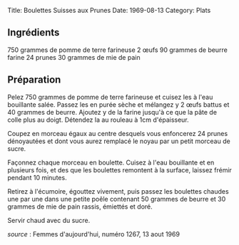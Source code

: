 Title: Boulettes Suisses aux Prunes
Date: 1969-08-13
Category: Plats

## Ingrédients

750 grammes de pomme de terre farineuse
2 œufs
90 grammes de beurre
farine
24 prunes
30 grammes de mie de pain

## Préparation

Pelez 750 grammes de pomme de terre farineuse et cuisez les à l'eau bouillante
salée. Passez les en purée sèche et mélangez y 2 œufs battus et 40 grammes de
beurre. Ajoutez y de la farine jusqu'à ce que la pâte de colle plus au doigt.
Détendez la au rouleau à 1cm d'épaisseur.

Coupez en morceau égaux au centre desquels vous enfoncerez 24 prunes dénoyautées
et dont vous aurez remplacé le noyau par un petit morceau de sucre.

Façonnez chaque morceau en boulette. Cuisez à l'eau bouillante et en plusieurs
fois, et des que les boulettes remontent à la surface, laissez frémir pendant 10
minutes.

Retirez à l'écumoire, égouttez vivement, puis passez les boulettes chaudes une par
une dans une petite poêle contenant 50 grammes de beurre et 30 grammes de mie de
pain rassis, émiettés et doré.

Servir chaud avec du sucre.

*source* : Femmes d'aujourd'hui, numéro 1267, 13 aout 1969

